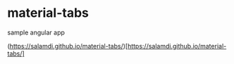 # material-tabs
sample angular app

(https://salamdi.github.io/material-tabs/)[https://salamdi.github.io/material-tabs/]
